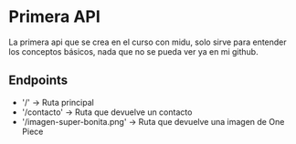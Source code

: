 # Primera API

La primera api que se crea en el curso con midu, solo sirve para entender los conceptos básicos, nada que no se pueda ver ya en mi github.

## Endpoints

- '/' -> Ruta principal
- '/contacto' -> Ruta que devuelve un contacto
- '/imagen-super-bonita.png' -> Ruta que devuelve una imagen de One Piece
